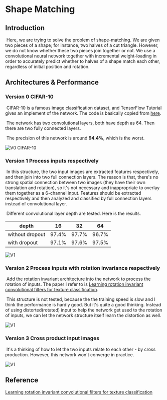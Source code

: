 # Shape Matching

## Introduction

​	Here, we are trying to solve the problem of shape-matching. We are given two pieces of a shape; for instance, two halves of a cut triangle. However, we do not know whether these two pieces join together or not. We use a convolutional neural network together with incremental weight-loading in order to accurately predict whether to halves of a shape match each other, regardless of initial position and rotation.

## Architectures & Performance

### Version 0 CIFAR-10

​	CIFAR-10 is a famous image classification dataset, and TensorFlow Tutorial gives an implement of the network. The code is basically copied from [here](https://github.com/tensorflow/models/tree/master/tutorials/image/cifar10).

​	The network has two convolutional layers, both have depth as 64. Then there are two fully connected layers. 

​	The precision of this network is around **94.4%**, which is the worst.

![V0 CIFAR-10](img/arch_v0.png)

### Version 1 Process inputs respectively

​	In this structure, the two input images are extracted features respectively, and then join into two full connection layers. The reason is that, there's no strong spatial connection between two images (they have their own translation and rotation), so it's not necessary and inappropriate to overlay them together as a 6-channel input. Features should be extracted respectively and then analyzed and classified by full connection layers instead of convolutional layer. 

​	Different convolutional layer depth are tested. Here is the results.

| depth           | 16    | 32    | 64    |
| --------------- | ----- | ----- | ----- |
| without dropout | 97.4% | 97.7% | 96.7% |
| with dropout    | 97.1% | 97.6% | 97.5% |



![V1](img/arch_v1.png)

### Version 2 Process inputs with rotation invariance respectively

​	Add the rotation invariant architecture into the network to process the rotation of inputs. The paper I refer to is [Learning rotation invariant convolutional filters for texture classification](https://arxiv.org/pdf/1604.06720.pdf). 

​	This structure is not tested, because the the training speed is slow and I think the performance is hardly good. But it's quite a good thinking. Instead of using distorted(rotated) input to help the network get used to the rotation of inputs, we can let the network structure itself learn the distortion as well.

![V1](img/arch_v2.png)

### Version 3 Cross product input images

​	It's a thinking of how to let the two inputs relate to each other - by cross production. However, this network won't converge in practice.

![V1](img/arch_v3.png)



## Reference

[Learning rotation invariant convolutional filters for texture classification](https://arxiv.org/pdf/1604.06720.pdf)